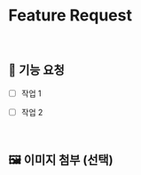 # Feature Request

<!-- Feature Request 제목은 다음을 참고해서 작성해주세요.
[Feature] 어떤 기능을 요청하는지 제목에 간결하게 작성해주세요.
ex. [Feature] feat: 제품 필터링을 위한 검색 기능 추가
-->

<br/>

## 🚨 기능 요청
<!-- 추가되거나 개선되어야 하는 특정 기능에 대해서 자세히 알려주세요. -->

- [ ] 작업 1
- [ ] 작업 2


<br/>

## 🖼️ 이미지 첨부 (선택)

<!--<img src="파일주소" width="30%" height="30%"/> -->

<br/>

